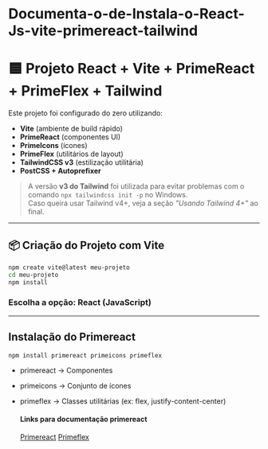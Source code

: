 # Documenta-o-de-Instala-o-React-Js-vite-primereact-tailwind

# 🟦 Projeto React + Vite + PrimeReact + PrimeFlex + Tailwind

Este projeto foi configurado do zero utilizando:

- **Vite** (ambiente de build rápido)
- **PrimeReact** (componentes UI)
- **PrimeIcons** (ícones)
- **PrimeFlex** (utilitários de layout)
- **TailwindCSS v3** (estilização utilitária)
- **PostCSS + Autoprefixer**

> A versão **v3 do Tailwind** foi utilizada para evitar problemas com o comando `npx tailwindcss init -p` no Windows.  
> Caso queira usar Tailwind v4+, veja a seção *"Usando Tailwind 4+"* ao final.

---

## 📦 Criação do Projeto com Vite

```bash
npm create vite@latest meu-projeto
cd meu-projeto
npm install

```
### Escolha a opção: React (JavaScript)

---
## Instalação do Primereact

```
npm install primereact primeicons primeflex

```
- primereact → Componentes

- primeicons → Conjunto de ícones

- primeflex → Classes utilitárias (ex: flex, justify-content-center)

  #### Links para documentação primereact
  [Primereact](https://primereact.org/)
  [Primeflex](https://primeflex.org/)
